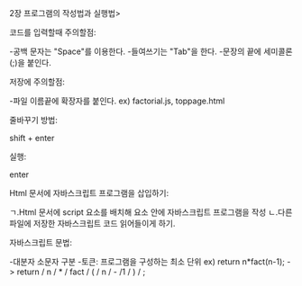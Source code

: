2장 프로그램의 작성법과 실행법>


코드를 입력할때 주의할점:

-공백 문자는 "Space"를 이용한다.
-들여쓰기는 "Tab"을 한다.
-문장의 끝에 세미콜론(;)을 붙인다.

저장에 주의할점:

-파일 이름끝에 확장자를 붙인다.
ex) factorial.js, toppage.html

줄바꾸기 방법:

shift + enter

실행:

enter


Html 문서에 자바스크립트 프로그램을 삽입하기:

ㄱ.Html 문서에 script 요소를 배치해 요소 안에 자바스크립트 프로그램을 작성
ㄴ.다른 파일에 저장한 자바스크립트 코드 읽어들이게 하기.

자바스크립트 문법:

-대분자 소문자 구분
-토큰: 프로그램을 구성하는 최소 단위
ex) return n*fact(n-1);
-> return / n / * / fact / ( / n / - /1 / ) / ;




 
